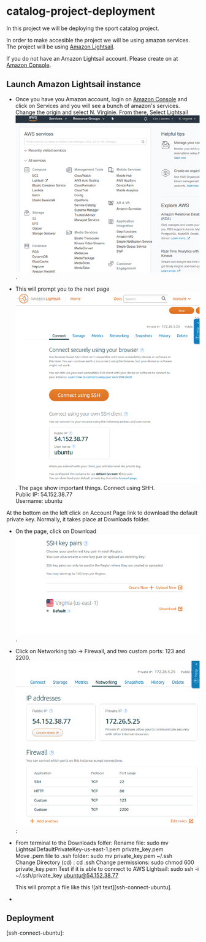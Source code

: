 # catalog-project-deployment

In this project we will be deploying the sport catalog project. 

In order to make accesible the project we will be using amazon services. The project will be using [Amazon Lightsail].

If you do not have an Amazon Lightsail account. Please create on at [Amazon Console].

## Launch Amazon Lightsail instance

* Once you have you Amazon account, login on [Amazon Console] and click on Services and you will see a bunch of amazon's services. Change the origin and select N. Virginie. From there, Select Lightsail![alt text][logo].

* This will prompt you to the next page![alt text][logo-connect-ssh].
The page show important things. 
	Connect using SHH. <br />
	Public IP: 54.152.38.77 <br />
	Username: ubuntu <br />

At the bottom on the left click on Account Page link to download the default private key. Normally, it takes place at Downloads folder.

* On the page, click on Download![alt text][ssh-key-pairs].

* Click on Networking tab -> Firewall, and two custom ports: 123 and 2200. ![alt text][custom-firewall]:

* From terminal to the Downloads folfer:
	Rename file: sudo mv LightsailDefaultPrivateKey-us-east-1.pem private_key.pem <br />
	Move .pem file to .ssh folder: sudo mv private_key.pem ~/.ssh <br />
	Change Directory (cd) : cd .ssh
	Change permissions: sudo chmod 600 private_key.pem
	Test if it is able to connect to AWS Lightsail: sudo ssh -i ~/.ssh/private_key ubuntu@54.152.38.77

	This will prompt a file like this ![alt text][ssh-connect-ubuntu].

* 



	





## Deployment





[Amazon Lightsail]:https://aws.amazon.com/lightsail/
[Amazon Console]:https://aws.amazon.com/console/
[logo]:https://github.com/zziro/catalog-project-deployment/blob/master/screenshots/aws-services.png
[logo-connect-ssh]:https://github.com/zziro/catalog-project-deployment/blob/master/screenshots/connect-ssh.png
[ssh-key-pairs]:https://github.com/zziro/catalog-project-deployment/blob/master/screenshots/ssh-key-pairs.png
[custom-firewall]:https://github.com/zziro/catalog-project-deployment/blob/master/screenshots/custom-firewall.png
[ssh-connect-ubuntu]:
